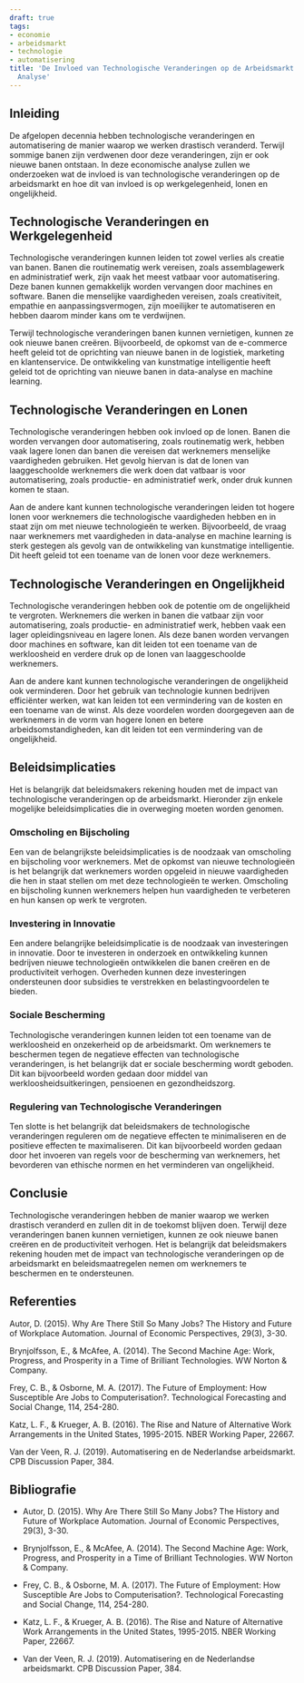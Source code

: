 ```yaml
---
draft: true
tags:
- economie
- arbeidsmarkt
- technologie
- automatisering
title: 'De Invloed van Technologische Veranderingen op de Arbeidsmarkt: Een Economische
  Analyse'
---
```


## Inleiding

De afgelopen decennia hebben technologische veranderingen en automatisering de manier waarop we werken drastisch veranderd. Terwijl sommige banen zijn verdwenen door deze veranderingen, zijn er ook nieuwe banen ontstaan. In deze economische analyse zullen we onderzoeken wat de invloed is van technologische veranderingen op de arbeidsmarkt en hoe dit van invloed is op werkgelegenheid, lonen en ongelijkheid.

## Technologische Veranderingen en Werkgelegenheid

Technologische veranderingen kunnen leiden tot zowel verlies als creatie van banen. Banen die routinematig werk vereisen, zoals assemblagewerk en administratief werk, zijn vaak het meest vatbaar voor automatisering. Deze banen kunnen gemakkelijk worden vervangen door machines en software. Banen die menselijke vaardigheden vereisen, zoals creativiteit, empathie en aanpassingsvermogen, zijn moeilijker te automatiseren en hebben daarom minder kans om te verdwijnen.

Terwijl technologische veranderingen banen kunnen vernietigen, kunnen ze ook nieuwe banen creëren. Bijvoorbeeld, de opkomst van de e-commerce heeft geleid tot de oprichting van nieuwe banen in de logistiek, marketing en klantenservice. De ontwikkeling van kunstmatige intelligentie heeft geleid tot de oprichting van nieuwe banen in data-analyse en machine learning.

## Technologische Veranderingen en Lonen

Technologische veranderingen hebben ook invloed op de lonen. Banen die worden vervangen door automatisering, zoals routinematig werk, hebben vaak lagere lonen dan banen die vereisen dat werknemers menselijke vaardigheden gebruiken. Het gevolg hiervan is dat de lonen van laaggeschoolde werknemers die werk doen dat vatbaar is voor automatisering, zoals productie- en administratief werk, onder druk kunnen komen te staan.

Aan de andere kant kunnen technologische veranderingen leiden tot hogere lonen voor werknemers die technologische vaardigheden hebben en in staat zijn om met nieuwe technologieën te werken. Bijvoorbeeld, de vraag naar werknemers met vaardigheden in data-analyse en machine learning is sterk gestegen als gevolg van de ontwikkeling van kunstmatige intelligentie. Dit heeft geleid tot een toename van de lonen voor deze werknemers.

## Technologische Veranderingen en Ongelijkheid

Technologische veranderingen hebben ook de potentie om de ongelijkheid te vergroten. Werknemers die werken in banen die vatbaar zijn voor automatisering, zoals productie- en administratief werk, hebben vaak een lager opleidingsniveau en lagere lonen. Als deze banen worden vervangen door machines en software, kan dit leiden tot een toename van de werkloosheid en
verdere druk op de lonen van laaggeschoolde werknemers.

Aan de andere kant kunnen technologische veranderingen de ongelijkheid ook verminderen. Door het gebruik van technologie kunnen bedrijven efficiënter werken, wat kan leiden tot een vermindering van de kosten en een toename van de winst. Als deze voordelen worden doorgegeven aan de werknemers in de vorm van hogere lonen en betere arbeidsomstandigheden, kan dit leiden tot een vermindering van de ongelijkheid.

## Beleidsimplicaties

Het is belangrijk dat beleidsmakers rekening houden met de impact van technologische veranderingen op de arbeidsmarkt. Hieronder zijn enkele mogelijke beleidsimplicaties die in overweging moeten worden genomen.

### Omscholing en Bijscholing

Een van de belangrijkste beleidsimplicaties is de noodzaak van omscholing en bijscholing voor werknemers. Met de opkomst van nieuwe technologieën is het belangrijk dat werknemers worden opgeleid in nieuwe vaardigheden die hen in staat stellen om met deze technologieën te werken. Omscholing en bijscholing kunnen werknemers helpen hun vaardigheden te verbeteren en hun kansen op werk te vergroten.

### Investering in Innovatie

Een andere belangrijke beleidsimplicatie is de noodzaak van investeringen in innovatie. Door te investeren in onderzoek en ontwikkeling kunnen bedrijven nieuwe technologieën ontwikkelen die banen creëren en de productiviteit verhogen. Overheden kunnen deze investeringen ondersteunen door subsidies te verstrekken en belastingvoordelen te bieden.

### Sociale Bescherming

Technologische veranderingen kunnen leiden tot een toename van de werkloosheid en onzekerheid op de arbeidsmarkt. Om werknemers te beschermen tegen de negatieve effecten van technologische veranderingen, is het belangrijk dat er sociale bescherming wordt geboden. Dit kan bijvoorbeeld worden gedaan door middel van werkloosheidsuitkeringen, pensioenen en gezondheidszorg.

### Regulering van Technologische Veranderingen

Ten slotte is het belangrijk dat beleidsmakers de technologische veranderingen reguleren om de negatieve effecten te minimaliseren en de positieve effecten te maximaliseren. Dit kan bijvoorbeeld worden gedaan door het invoeren van regels voor de bescherming van werknemers, het bevorderen van ethische normen en het verminderen van ongelijkheid.

## Conclusie

Technologische veranderingen hebben de manier waarop we werken drastisch veranderd en zullen dit in de toekomst blijven doen. Terwijl deze veranderingen banen kunnen vernietigen, kunnen ze ook nieuwe banen creëren en de productiviteit verhogen. Het is belangrijk dat beleidsmakers rekening houden met de impact van technologische veranderingen op de arbeidsmarkt en beleidsmaatregelen nemen om werknemers te beschermen en te ondersteunen.

## Referenties

Autor, D. (2015). Why Are There Still So
Many Jobs? The History and Future of Workplace Automation. Journal of Economic Perspectives, 29(3), 3-30.

Brynjolfsson, E., & McAfee, A. (2014). The Second Machine Age: Work, Progress, and Prosperity in a Time of Brilliant Technologies. WW Norton & Company.

Frey, C. B., & Osborne, M. A. (2017). The Future of Employment: How Susceptible Are Jobs to Computerisation?. Technological Forecasting and Social Change, 114, 254-280.

Katz, L. F., & Krueger, A. B. (2016). The Rise and Nature of Alternative Work Arrangements in the United States, 1995-2015. NBER Working Paper, 22667.

Van der Veen, R. J. (2019). Automatisering en de Nederlandse arbeidsmarkt. CPB Discussion Paper, 384.

## Bibliografie

- Autor, D. (2015). Why Are There Still So Many Jobs? The History and Future of Workplace Automation. Journal of Economic Perspectives, 29(3), 3-30.

- Brynjolfsson, E., & McAfee, A. (2014). The Second Machine Age: Work, Progress, and Prosperity in a Time of Brilliant Technologies. WW Norton & Company.

- Frey, C. B., & Osborne, M. A. (2017). The Future of Employment: How Susceptible Are Jobs to Computerisation?. Technological Forecasting and Social Change, 114, 254-280.

- Katz, L. F., & Krueger, A. B. (2016). The Rise and Nature of Alternative Work Arrangements in the United States, 1995-2015. NBER Working Paper, 22667.

- Van der Veen, R. J. (2019). Automatisering en de Nederlandse arbeidsmarkt. CPB Discussion Paper, 384.